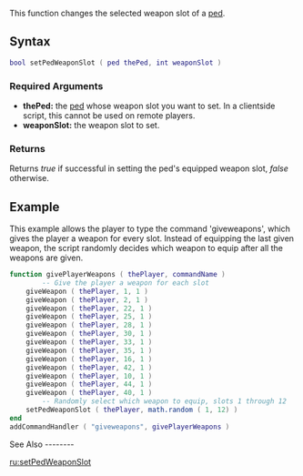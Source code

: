 This function changes the selected weapon slot of a [ped](/ped.md "wikilink").

Syntax
------

``` lua
bool setPedWeaponSlot ( ped thePed, int weaponSlot )
```

### Required Arguments

-   **thePed:** the [ped](/ped.md "wikilink") whose weapon slot you want to set. In a clientside script, this cannot be used on remote players.
-   **weaponSlot:** the weapon slot to set.

### Returns

Returns *true* if successful in setting the ped's equipped weapon slot, *false* otherwise.

Example
-------

<section name="Server" class="server" show="true">
This example allows the player to type the command 'giveweapons', which gives the player a weapon for every slot. Instead of equipping the last given weapon, the script randomly decides which weapon to equip after all the weapons are given.

``` lua
function givePlayerWeapons ( thePlayer, commandName )
        -- Give the player a weapon for each slot
    giveWeapon ( thePlayer, 1, 1 )
    giveWeapon ( thePlayer, 2, 1 )
    giveWeapon ( thePlayer, 22, 1 )
    giveWeapon ( thePlayer, 25, 1 )
    giveWeapon ( thePlayer, 28, 1 )
    giveWeapon ( thePlayer, 30, 1 )
    giveWeapon ( thePlayer, 33, 1 )
    giveWeapon ( thePlayer, 35, 1 )
    giveWeapon ( thePlayer, 16, 1 )
    giveWeapon ( thePlayer, 42, 1 )
    giveWeapon ( thePlayer, 10, 1 )
    giveWeapon ( thePlayer, 44, 1 )
    giveWeapon ( thePlayer, 40, 1 )
        -- Randomly select which weapon to equip, slots 1 through 12
    setPedWeaponSlot ( thePlayer, math.random ( 1, 12) )
end
addCommandHandler ( "giveweapons", givePlayerWeapons )
```

</section>
See Also
--------

[ru:setPedWeaponSlot](/ru:setPedWeaponSlot.md "wikilink")
